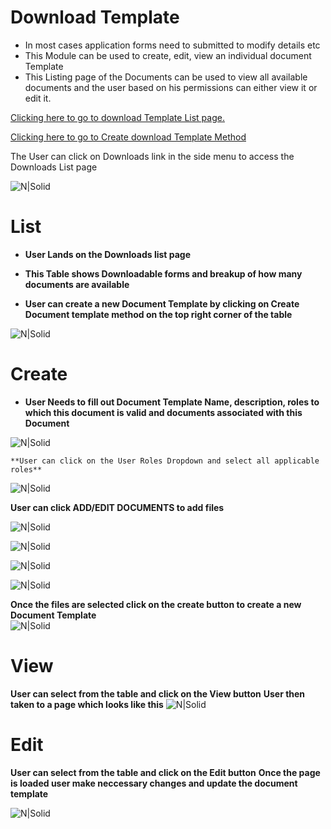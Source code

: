 # Download Template 

  - In most cases application forms need to submitted to modify details etc
  - This Module can be used to create, edit, view an individual document Template
  - This Listing page of the Documents can be used to view all available documents and the user based on his permissions can either view it or edit it.


  [Clicking here to go to download Template List page.](https://portal.orangeselfstorage.com/downloads/list)
  

  [Clicking here to go to Create download Template Method](https://portal.orangeselfstorage.com/downloads/create)

 The User can click on Downloads link in the side menu to access the Downloads List page
  

  ![N|Solid](media/download1.png)
  
  # List
  
  - **User Lands on the Downloads list page**

  - **This Table shows Downloadable forms and  breakup of how many documents are available**

  - **User can create a new Document Template by clicking on Create Document template method on the top right corner of the table**
  

   ![N|Solid](media/ddlist.png)
 
  # Create
  - **User Needs to fill out Document Template Name, description, roles to which this document is valid and documents associated with this Document**

  ![N|Solid](media/dd0.png)
  

    **User can click on the User Roles Dropdown and select all applicable roles**
  ![N|Solid](media/dd1.png)
  

  
  **User can click ADD/EDIT DOCUMENTS to add files**<br />

       
  ![N|Solid](media/dd2.png)


  ![N|Solid](media/dd3.png)


  ![N|Solid](media/dd5.png)


  ![N|Solid](media/dd6.png)



  **Once the files are selected click on the create button to create a new Document Template**  
  ![N|Solid](media/dd7.png)



  # View   

  **User can select from the table and click on the View button**
  **User then taken to a page which looks like this**
    ![N|Solid](media/ddview.png)



  # Edit   

  **User can select from the table and click on the Edit button** 
  **Once the page is loaded user make neccessary changes and update the document template**   

  ![N|Solid](media/ddedit.png)
  